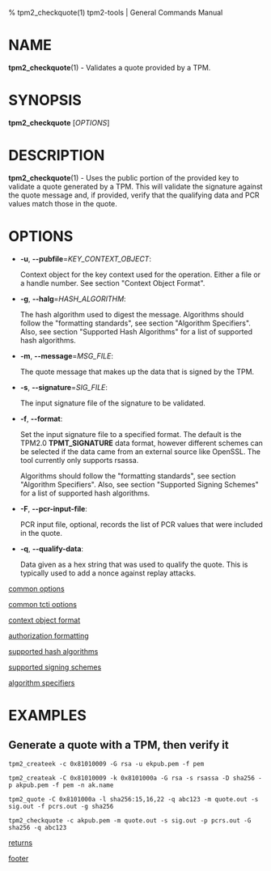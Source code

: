% tpm2_checkquote(1) tpm2-tools | General Commands Manual

# NAME

**tpm2_checkquote**(1) - Validates a quote provided by a TPM.

# SYNOPSIS

**tpm2_checkquote** [*OPTIONS*]

# DESCRIPTION

**tpm2_checkquote**(1) - Uses the public portion of the provided key to validate a quote
generated by a TPM. This will validate the signature against the quote message and, if
provided, verify that the qualifying data and PCR values match those in the quote.

# OPTIONS

  * **-u**, **\--pubfile**=_KEY\_CONTEXT\_OBJECT_:

    Context object for the key context used for the operation. Either a file
    or a handle number. See section "Context Object Format".

  * **-g**, **\--halg**=_HASH\_ALGORITHM_:

    The hash algorithm used to digest the message.
    Algorithms should follow the "formatting standards", see section
    "Algorithm Specifiers".
    Also, see section "Supported Hash Algorithms" for a list of supported hash
    algorithms.

  * **-m**, **\--message**=_MSG\_FILE_:

    The quote message that makes up the data that is signed by the TPM.

  * **-s**, **\--signature**=_SIG\_FILE_:

    The input signature file of the signature to be validated.

  * **-f**, **\--format**:

    Set the input signature file to a specified format. The default is the TPM2.0 **TPMT_SIGNATURE**
    data format, however different schemes can be selected if the data came from an external
    source like OpenSSL. The tool currently only supports rsassa.

    Algorithms should follow the "formatting standards", see section
    "Algorithm Specifiers".
    Also, see section "Supported Signing Schemes" for a list of supported hash
    algorithms.

  * **-F**, **\--pcr-input-file**:

    PCR input file, optional, records the list of PCR values that were included
    in the quote.

  * **-q**, **\--qualify-data**:

    Data given as a hex string that was used to qualify the quote. This is typically
    used to add a nonce against replay attacks.

[common options](common/options.md)

[common tcti options](common/tcti.md)

[context object format](common/ctxobj.md)

[authorization formatting](common/authorizations.md)

[supported hash algorithms](common/hash.md)

[supported signing schemes](common/signschemes.md)

[algorithm specifiers](common/alg.md)

# EXAMPLES

## Generate a quote with a TPM, then verify it
```
tpm2_createek -c 0x81010009 -G rsa -u ekpub.pem -f pem

tpm2_createak -C 0x81010009 -k 0x8101000a -G rsa -s rsassa -D sha256 -p akpub.pem -f pem -n ak.name

tpm2_quote -C 0x8101000a -l sha256:15,16,22 -q abc123 -m quote.out -s sig.out -f pcrs.out -g sha256

tpm2_checkquote -c akpub.pem -m quote.out -s sig.out -p pcrs.out -G sha256 -q abc123
```

[returns](common/returns.md)

[footer](common/footer.md)
